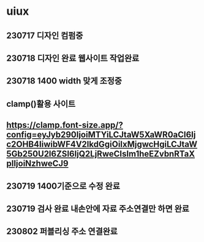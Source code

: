 # uiux
## 230717 디자인 컴펌중
## 230718 디자인 완료 웹사이트 작업완료
## 230718 1400 width 맞게 조정중
## clamp()활용 사이트
## https://clamp.font-size.app/?config=eyJyb290IjoiMTYiLCJtaW5XaWR0aCI6Ijc2OHB4IiwibWF4V2lkdGgiOiIxMjgwcHgiLCJtaW5Gb250U2l6ZSI6IjQ2LjRweCIsIm1heEZvbnRTaXplIjoiNzhweCJ9
## 230719 1400기준으로 수정 완료
## 230719 검사 완료 내손안에 자료 주소연결만 하면 완료
## 230802 퍼블리싱 주소 연결완료